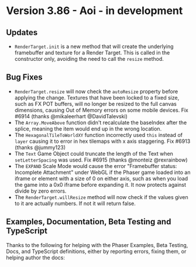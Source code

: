# Version 3.86 - Aoi - in development

## Updates

* `RenderTarget.init` is a new method that will create the underlying framebuffer and texture for a Render Target. This is called in the constructor only, avoiding the need to call the `resize` method.

## Bug Fixes

* `RenderTarget.resize` will now check the `autoResize` property before applying the change. Textures that have been locked to a fixed size, such as FX POT buffers, will no longer be resized to the full canvas dimensions, causing Out of Memory errors on some mobile devices. Fix #6914 (thanks @mikaleerhart @DavidTalevski)
* The `Array.MoveAbove` function didn't recalculate the baseIndex after the splice, meaning the item would end up in the wrong location.
* The `HexagonalTileToWorldXY` function incorrectly used `this` instead of `layer` causing it to error in hex tilemaps with x axis staggering. Fix #6913 (thanks @jummy123)
* The `Text` Game Object could truncate the length of the Text when `setLetterSpacing` was used. Fix #6915 (thanks @monteiz @rexrainbow)
* The `EXPAND` Scale Mode would cause the error "Framebuffer status: Incomplete Attachment" under WebGL if the Phaser game loaded into an iframe or element with a size of 0 on either axis, such as when you load the game into a 0x0 iframe before expanding it. It now protects against divide by zero errors.
* The `RenderTarget.willResize` method will now check if the values given to it are actually numbers. If not it will return false.

## Examples, Documentation, Beta Testing and TypeScript

Thanks to the following for helping with the Phaser Examples, Beta Testing, Docs, and TypeScript definitions, either by reporting errors, fixing them, or helping author the docs:

